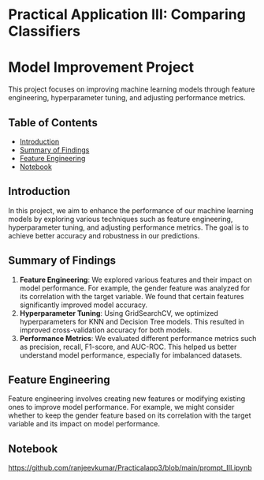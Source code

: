 # Practical Application III: Comparing Classifiers

# Model Improvement Project

This project focuses on improving machine learning models through feature engineering, hyperparameter tuning, and adjusting performance metrics.

## Table of Contents

- [Introduction](#introduction)
- [Summary of Findings](#summary-of-findings)
- [Feature Engineering](#feature-engineering)
- [Notebook](#notebook)

## Introduction

In this project, we aim to enhance the performance of our machine learning models by exploring various techniques such as feature engineering, hyperparameter tuning, and adjusting performance metrics. The goal is to achieve better accuracy and robustness in our predictions.

## Summary of Findings

1. **Feature Engineering**: We explored various features and their impact on model performance. For example, the gender feature was analyzed for its correlation with the target variable. We found that certain features significantly improved model accuracy.
2. **Hyperparameter Tuning**: Using GridSearchCV, we optimized hyperparameters for KNN and Decision Tree models. This resulted in improved cross-validation accuracy for both models.
3. **Performance Metrics**: We evaluated different performance metrics such as precision, recall, F1-score, and AUC-ROC. This helped us better understand model performance, especially for imbalanced datasets.

## Feature Engineering

Feature engineering involves creating new features or modifying existing ones to improve model performance. For example, we might consider whether to keep the gender feature based on its correlation with the target variable and its impact on model performance.

## Notebook

https://github.com/ranjeevkumar/Practicalapp3/blob/main/prompt_III.ipynb



